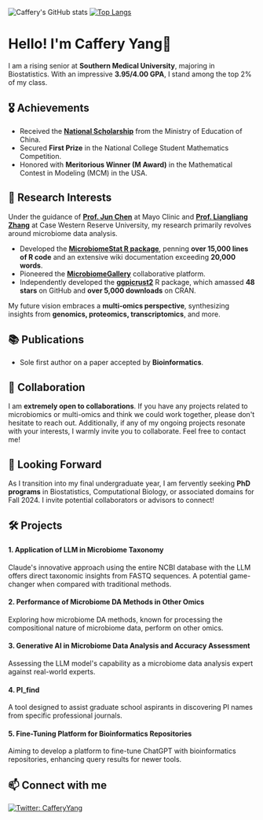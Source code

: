 ![Caffery's GitHub stats](https://github-readme-stats.vercel.app/api?username=cafferychen777&show_icons=false&theme=light&hide_rank=true)
[![Top Langs](https://github-readme-stats.vercel.app/api/top-langs/?username=cafferychen777&layout=compact)](https://github.com/cafferychen777/github-readme-stats)

# Hello! I'm Caffery Yang👋

I am a rising senior at **Southern Medical University**, majoring in Biostatistics. With an impressive **3.95/4.00 GPA**, I stand among the top 2% of my class.

## 🎖 Achievements
- Received the [**National Scholarship**](https://docs.google.com/document/d/1Yry7uzQGdY1d56VRJJo3cqil1jeTWXL6BipN1oNld-Y/edit) from the Ministry of Education of China.
- Secured **First Prize** in the National College Student Mathematics Competition.
- Honored with **Meritorious Winner (M Award)** in the Mathematical Contest in Modeling (MCM) in the USA.

## 🧪 Research Interests
Under the guidance of [**Prof. Jun Chen**](https://scholar.google.com/citations?user=gonDvdwAAAAJ&hl=en) at Mayo Clinic and [**Prof. Liangliang Zhang**](https://sites.google.com/view/lyonszhang/home?authuser=0) at Case Western Reserve University, my research primarily revolves around microbiome data analysis.

- Developed the [**MicrobiomeStat R package**](https://www.microbiomestat.wiki/), penning **over 15,000 lines of R code** and an extensive wiki documentation exceeding **20,000 words**.
- Pioneered the [**MicrobiomeGallery**](https://a95dps-caffery-chen.shinyapps.io/MicrobiomeGallery/) collaborative platform.
- Independently developed the [**ggpicrust2**](https://github.com/cafferychen777/ggpicrust2) R package, which amassed **48 stars** on GitHub and **over 5,000 downloads** on CRAN.

My future vision embraces a **multi-omics perspective**, synthesizing insights from **genomics, proteomics, transcriptomics**, and more.

## 📚 Publications
- Sole first author on a paper accepted by **Bioinformatics**.

## 🤝 Collaboration
I am **extremely open to collaborations**. If you have any projects related to microbiomics or multi-omics and think we could work together, please don't hesitate to reach out. Additionally, if any of my ongoing projects resonate with your interests, I warmly invite you to collaborate. Feel free to contact me!

## 🎯 Looking Forward
As I transition into my final undergraduate year, I am fervently seeking **PhD programs** in Biostatistics, Computational Biology, or associated domains for Fall 2024. I invite potential collaborators or advisors to connect!

## 🛠 Projects

#### 1. Application of LLM in Microbiome Taxonomy
Claude's innovative approach using the entire NCBI database with the LLM offers direct taxonomic insights from FASTQ sequences. A potential game-changer when compared with traditional methods.

#### 2. Performance of Microbiome DA Methods in Other Omics
Exploring how microbiome DA methods, known for processing the compositional nature of microbiome data, perform on other omics.

#### 3. Generative AI in Microbiome Data Analysis and Accuracy Assessment
Assessing the LLM model's capability as a microbiome data analysis expert against real-world experts.

#### 4. PI_find
A tool designed to assist graduate school aspirants in discovering PI names from specific professional journals.

#### 5. Fine-Tuning Platform for Bioinformatics Repositories
Aiming to develop a platform to fine-tune ChatGPT with bioinformatics repositories, enhancing query results for newer tools.

## 📫 Connect with me
[![Twitter: CafferyYang](https://img.shields.io/twitter/follow/CafferyYang?style=social)](https://twitter.com/CafferyYang)


